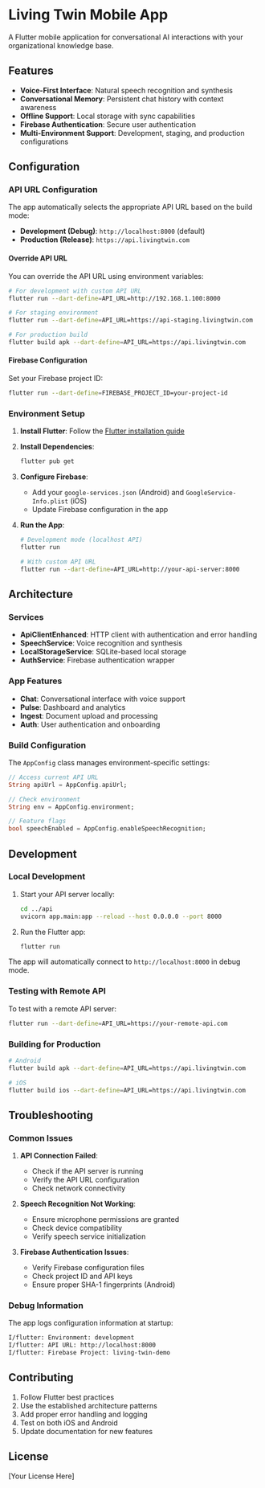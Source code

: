 # Living Twin Mobile App

A Flutter mobile application for conversational AI interactions with your organizational knowledge base.

## Features

- **Voice-First Interface**: Natural speech recognition and synthesis
- **Conversational Memory**: Persistent chat history with context awareness
- **Offline Support**: Local storage with sync capabilities
- **Firebase Authentication**: Secure user authentication
- **Multi-Environment Support**: Development, staging, and production configurations

## Configuration

### API URL Configuration

The app automatically selects the appropriate API URL based on the build mode:

- **Development (Debug)**: `http://localhost:8000` (default)
- **Production (Release)**: `https://api.livingtwin.com`

#### Override API URL

You can override the API URL using environment variables:

```bash
# For development with custom API URL
flutter run --dart-define=API_URL=http://192.168.1.100:8000

# For staging environment
flutter run --dart-define=API_URL=https://api-staging.livingtwin.com

# For production build
flutter build apk --dart-define=API_URL=https://api.livingtwin.com
```

#### Firebase Configuration

Set your Firebase project ID:

```bash
flutter run --dart-define=FIREBASE_PROJECT_ID=your-project-id
```

### Environment Setup

1. **Install Flutter**: Follow the [Flutter installation guide](https://flutter.dev/docs/get-started/install)

2. **Install Dependencies**:

   ```bash
   flutter pub get
   ```

3. **Configure Firebase**:
   - Add your `google-services.json` (Android) and `GoogleService-Info.plist` (iOS)
   - Update Firebase configuration in the app

4. **Run the App**:

   ```bash
   # Development mode (localhost API)
   flutter run
   
   # With custom API URL
   flutter run --dart-define=API_URL=http://your-api-server:8000
   ```

## Architecture

### Services

- **ApiClientEnhanced**: HTTP client with authentication and error handling
- **SpeechService**: Voice recognition and synthesis
- **LocalStorageService**: SQLite-based local storage
- **AuthService**: Firebase authentication wrapper

### App Features

- **Chat**: Conversational interface with voice support
- **Pulse**: Dashboard and analytics
- **Ingest**: Document upload and processing
- **Auth**: User authentication and onboarding

### Build Configuration

The `AppConfig` class manages environment-specific settings:

```dart
// Access current API URL
String apiUrl = AppConfig.apiUrl;

// Check environment
String env = AppConfig.environment;

// Feature flags
bool speechEnabled = AppConfig.enableSpeechRecognition;
```

## Development

### Local Development

1. Start your API server locally:

   ```bash
   cd ../api
   uvicorn app.main:app --reload --host 0.0.0.0 --port 8000
   ```

2. Run the Flutter app:

   ```bash
   flutter run
   ```

The app will automatically connect to `http://localhost:8000` in debug mode.

### Testing with Remote API

To test with a remote API server:

```bash
flutter run --dart-define=API_URL=https://your-remote-api.com
```

### Building for Production

```bash
# Android
flutter build apk --dart-define=API_URL=https://api.livingtwin.com

# iOS
flutter build ios --dart-define=API_URL=https://api.livingtwin.com
```

## Troubleshooting

### Common Issues

1. **API Connection Failed**:
   - Check if the API server is running
   - Verify the API URL configuration
   - Check network connectivity

2. **Speech Recognition Not Working**:
   - Ensure microphone permissions are granted
   - Check device compatibility
   - Verify speech service initialization

3. **Firebase Authentication Issues**:
   - Verify Firebase configuration files
   - Check project ID and API keys
   - Ensure proper SHA-1 fingerprints (Android)

### Debug Information

The app logs configuration information at startup:

```bash
I/flutter: Environment: development
I/flutter: API URL: http://localhost:8000
I/flutter: Firebase Project: living-twin-demo
```

## Contributing

1. Follow Flutter best practices
2. Use the established architecture patterns
3. Add proper error handling and logging
4. Test on both iOS and Android
5. Update documentation for new features

## License

[Your License Here]
